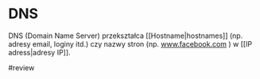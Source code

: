 # DNS
DNS (Domain Name Server) przekształca [[Hostname|hostnames]] (np. adresy email, loginy itd.) czy nazwy stron (np. www.facebook.com ) w [[IP adress|adresy IP]].

#review